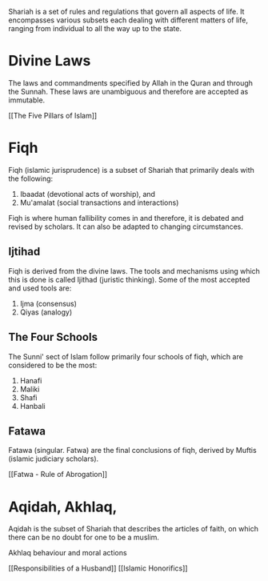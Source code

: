 Shariah is a set of rules and regulations that govern all aspects of life. It encompasses various subsets each dealing with different matters of life, ranging from individual to all the way up to the state.

# Divine Laws
The laws and commandments specified by Allah in the Quran and through the Sunnah. These laws are unambiguous and therefore are accepted as immutable. 

[[The Five Pillars of Islam]]

# Fiqh
Fiqh (islamic jurisprudence) is a subset of Shariah that primarily deals with the following:
1. Ibaadat (devotional acts of worship), and
2. Mu'amalat (social transactions and interactions)

Fiqh is where human fallibility comes in and therefore, it is debated and revised  by scholars. It can also be adapted to changing circumstances. 

## Ijtihad
Fiqh is derived from the divine laws. The tools and mechanisms using which this is done is called Ijithad (juristic thinking). Some of the most accepted and used tools are:
1. Ijma (consensus)
2. Qiyas (analogy)

## The Four Schools
The Sunni' sect of Islam follow primarily four schools of fiqh, which are considered to be the most:
1. Hanafi
2. Maliki
3. Shafi
4. Hanbali

## Fatawa
Fatawa (singular. Fatwa) are the final conclusions of fiqh, derived by Muftis (islamic judiciary scholars).

[[Fatwa - Rule of Abrogation]]


# Aqidah, Akhlaq, 
Aqidah is the subset of Shariah that describes the articles of faith, on which there can be no doubt for one to be a muslim.

Akhlaq behaviour and moral actions

[[Responsibilities of a Husband]]
[[Islamic Honorifics]]
